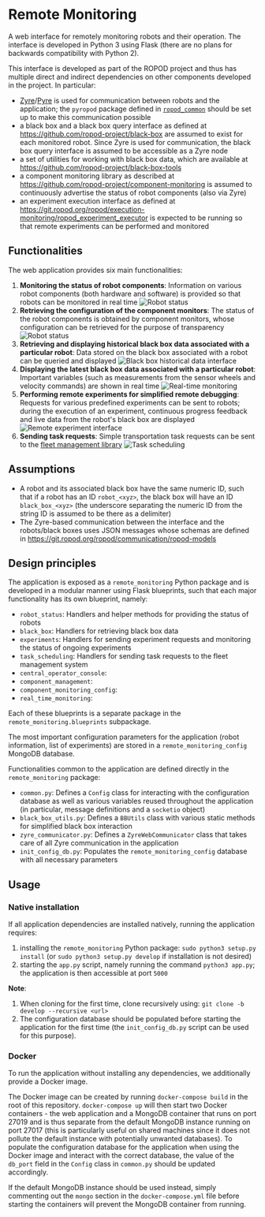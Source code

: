 # Remote Monitoring

A web interface for remotely monitoring robots and their operation. The interface is developed in Python 3 using Flask (there are no plans for backwards compatibility with Python 2).

This interface is developed as part of the ROPOD project and thus has multiple direct and indirect dependencies on other components developed in the project. In particular:
* [Zyre](https://github.com/zeromq/zyre)/[Pyre](https://github.com/ropod-project/pyre) is used for communication between robots and the application; the `pyropod` package defined in [`ropod_common`](https://github.com/ropod-project/ropod_common) should be set up to make this communication possible
* a black box and a black box query interface as defined at https://github.com/ropod-project/black-box are assumed to exist for each monitored robot. Since Zyre is used for communication, the black box query interface is assumed to be accessible as a Zyre node
* a set of utilities for working with black box data, which are available at https://github.com/ropod-project/black-box-tools
* a component monitoring library as described at https://github.com/ropod-project/component-monitoring is assumed to continuously advertise the status of robot components (also via Zyre)
* an experiment execution interface as defined at https://git.ropod.org/ropod/execution-monitoring/ropod_experiment_executor is expected to be running so that remote experiments can be performed and monitored

## Functionalities

The web application provides six main functionalities:
1. **Monitoring the status of robot components**: Information on various robot components (both hardware and software) is provided so that robots can be monitored in real time
![Robot status](docs/images/robot_status.png)
2. **Retrieving the configuration of the component monitors**: The status of the robot components is obtained by component monitors, whose configuration can be retrieved for the purpose of transparency
![Robot status](docs/images/component_monitor_config.png)
3. **Retrieving and displaying historical black box data associated with a particular robot**: Data stored on the black box associated with a robot can be queried and displayed
![Black box historical data interface](docs/images/black_box_interface.png)
4. **Displaying the latest black box data associated with a particular robot**: Important variables (such as measurements from the sensor wheels and velocity commands) are shown in real time
![Real-time monitoring](docs/images/real_time_monitoring.png)
5. **Performing remote experiments for simplified remote debugging**: Requests for various predefined experiments can be sent to robots; during the execution of an experiment, continuous progress feedback and live data from the robot's black box are displayed
![Remote experiment interface](docs/images/remote_experiments.png)
6. **Sending task requests**: Simple transportation task requests can be sent to the [fleet management library](https://git.ropod.org/ropod/ccu/fleet-management)
![Task scheduling](docs/images/task_scheduling.png)

## Assumptions

* A robot and its associated black box have the same numeric ID, such that if a robot has an ID `robot_<xyz>`, the black box will have an ID `black_box_<xyz>` (the underscore separating the numeric ID from the string ID is assumed to be there as a delimiter)
* The Zyre-based communication between the interface and the robots/black boxes uses JSON messages whose schemas are defined in https://git.ropod.org/ropod/communication/ropod-models

## Design principles

The application is exposed as a `remote_monitoring` Python package and is developed in a modular manner using Flask blueprints, such that each major functionality has its own blueprint, namely:
* `robot_status`: Handlers and helper methods for providing the status of robots
* `black_box`: Handlers for retrieving black box data
* `experiments`: Handlers for sending experiment requests and monitoring the status of ongoing experiments
* `task_scheduling`: Handlers for sending task requests to the fleet management system
* `central_operator_console`: 
* `component_management`: 
* `component_monitoring_config`: 
* `real_time_monitoring`: 

Each of these blueprints is a separate package in the `remote_monitoring.blueprints` subpackage.

The most important configuration parameters for the application (robot information, list of experiments) are stored in a `remote_monitoring_config` MongoDB database.

Functionalities common to the application are defined directly in the `remote_monitoring` package:
* `common.py`: Defines a `Config` class for interacting with the configuration database as well as various variables reused throughout the application (in particular, message definitions and a `socketio` object)
* `black_box_utils.py`: Defines a `BBUtils` class with various static methods for simplified black box interaction
* `zyre_communicator.py`: Defines a `ZyreWebCommunicator` class that takes care of all Zyre communication in the application
* `init_config_db.py`: Populates the `remote_monitoring_config` database with all necessary parameters

## Usage

### Native installation

If all application dependencies are installed natively, running the application requires:
1. installing the `remote_monitoring` Python package: `sudo python3 setup.py install` (or `sudo python3 setup.py develop` if installation is not desired)
2. starting the `app.py` script, namely running the command `python3 app.py`; the application is then accessible at port `5000`

**Note**:
1. When cloning for the first time, clone recursively using: `git clone -b develop --recursive <url>`
2. The configuration database should be populated before starting the application for the first time (the `init_config_db.py` script can be used for this purpose).

### Docker

To run the application without installing any dependencies, we additionally provide a Docker image.

The Docker image can be created by running `docker-compose build` in the root of this repository. `docker-compose up` will then start two Docker containers - the web application and a MongoDB container that runs on port 27019 and is thus separate from the default MongoDB instance running on port 27017 (this is particularly useful on shared machines since it does not pollute the default instance with potentially unwanted databases). To populate the configuration database for the application when using the Docker image and interact with the correct database, the value of the `db_port` field in the `Config` class in `common.py` should be updated accordingly.

If the default MongoDB instance should be used instead, simply commenting out the `mongo` section in the `docker-compose.yml` file before starting the containers will prevent the MongoDB container from running.
